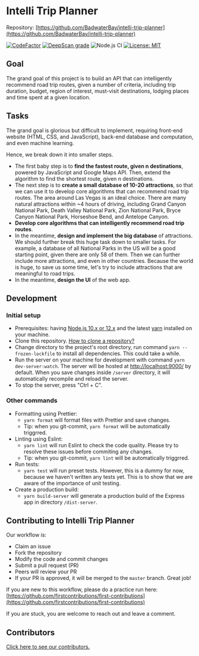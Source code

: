# Intelli Trip Planner

Repository: [https://github.com/BadwaterBay/intelli-trip-planner](https://github.com/BadwaterBay/intelli-trip-planner)

[![CodeFactor](https://www.codefactor.io/repository/github/badwaterbay/intelli-trip-planner/badge)](https://www.codefactor.io/repository/github/badwaterbay/intelli-trip-planner)
[![DeepScan grade](https://deepscan.io/api/teams/9440/projects/11966/branches/179827/badge/grade.svg)](https://deepscan.io/dashboard#view=project&tid=9440&pid=11966&bid=179827)
![Node.js CI](https://github.com/BadwaterBay/intelli-trip-planner/workflows/Node.js%20CI/badge.svg)
[![License: MIT](https://img.shields.io/badge/License-MIT-yellow.svg)](https://opensource.org/licenses/MIT)

## Goal

The grand goal of this project is to build an API that can intelligently recommend road trip routes, given a number of criteria, including trip duration, budget, region of interest, must-visit destinations, lodging places and time spent at a given location.

## Tasks

The grand goal is glorious but difficult to implement, requiring front-end website (HTML, CSS, and JavaScript), back-end database and computation, and even machine learning.

Hence, we break down it into smaller steps.

- The first baby step is to **find the fastest route, given n destinations**, powered by JavaScript and Google Maps API. Then, extend the algorithm to find the shortest route, given n destinations.
- The next step is to **create a small database of 10-20 attractions**, so that we can use it to develop core algorithms that can recommend road trip routes. The area around Las Vegas is an ideal choice. There are many natural attractions within ~4 hours of driving, including Grand Canyon National Park, Death Valley National Park, Zion National Park, Bryce Canyon National Park, Horseshoe Bend, and Antelope Canyon.
- **Develop core algorithms that can intelligently recommend road trip routes**.
- In the meantime, **design and implement the big database** of attractions. We should further break this huge task down to smaller tasks. For example, a database of all National Parks in the US will be a good starting point, given there are only 58 of them. Then we can further include more attractions, and even in other countries. Because the world is huge, to save us some time, let's try to include attractions that are meaningful to road trips.
- In the meantime, **design the UI** of the web app.

## Development

### Initial setup

- Prerequisites: having [Node.js 10.x or 12.x](https://nodejs.org/en/) and the latest [yarn](https://classic.yarnpkg.com/en/docs/install/) installed on your machine.
- Clone this repository. [How to clone a repository?](https://help.github.com/en/github/creating-cloning-and-archiving-repositories/cloning-a-repository)
- Change directory to the project's root directory, run command `yarn --frozen-lockfile` to install all dependencies. This could take a while.
- Run the server on your machine for development with command `yarn dev-server:watch`. The server will be hosted at [http://localhost:9000/](http://localhost:9000/) by default. When you save changes inside `/server` directory, it will automatically recompile and reload the server.
- To stop the server, press "Ctrl + C".

### Other commands

- Formatting using Prettier:
  - `yarn format` will format files with Prettier and save changes.
  - Tip: when you git-commit, `yarn format` will be automatically triggrred.
- Linting using Eslint:
  - `yarn lint` will run Eslint to check the code quality. Please try to resolve these issues before commiting any changes.
  - Tip: when you git-commit, `yarn lint` will be automatically triggrred.
- Run tests:
  - `yarn test` will run preset tests. However, this is a dummy for now, because we haven't written any tests yet. This is to show that we are aware of the importance of unit testing.
- Create a production build:
  - `yarn build-server` will generate a production build of the Express app in directory `/dist-server`.

## Contributing to Intelli Trip Planner

Our workflow is:
- Claim an issue
- Fork the repository
- Modify the code and commit changes
- Submit a pull request (PR)
- Peers will review your PR
- If your PR is approved, it will be merged to the `master` branch. Great job!

If you are new to this workflow, please do a practice run here: [https://github.com/firstcontributions/first-contributions](https://github.com/firstcontributions/first-contributions)

If you are stuck, you are welcome to reach out and leave a comment.

## Contributors

[Click here to see our contributors.](https://github.com/BadwaterBay/intelli-trip-planner/graphs/contributors)

